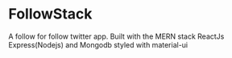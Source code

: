 # FollowStack
A follow for follow twitter app. Built with the MERN stack
ReactJs Express(Nodejs) and Mongodb
styled with material-ui

